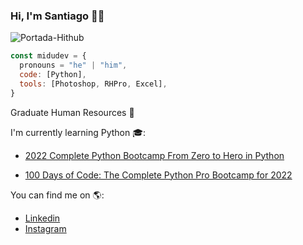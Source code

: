### Hi, I'm Santiago 👋😄

![Portada-Hithub](https://user-images.githubusercontent.com/109817000/181741577-49cd4988-b7dc-4d3d-916c-a3e7add4814f.jpg)

``` js
const midudev = {
  pronouns = "he" | "him",
  code: [Python],
  tools: [Photoshop, RHPro, Excel],
}
``` 


Graduate Human Resources 👔

I'm currently learning Python 🎓:

- [2022 Complete Python Bootcamp From Zero to Hero in Python](https://www.udemy.com/course/complete-python-bootcamp)

- [100 Days of Code: The Complete Python Pro Bootcamp for 2022](https://www.udemy.com/course/100-days-of-code)

You can find me on 🌎:
- [Linkedin](https://www.linkedin.com/in/santiagogut)
- [Instagram](https://www.instagram.com/santugut)



